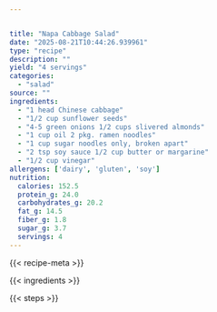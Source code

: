 ```yaml
---


title: "Napa Cabbage Salad"
date: "2025-08-21T10:44:26.939961"
type: "recipe"
description: ""
yield: "4 servings"
categories:
  - "salad"
source: ""
ingredients:
  - "1 head Chinese cabbage"
  - "1/2 cup sunflower seeds"
  - "4-5 green onions 1/2 cups slivered almonds"
  - "1 cup oil 2 pkg. ramen noodles"
  - "1 cup sugar noodles only, broken apart"
  - "2 tsp soy sauce 1/2 cup butter or margarine"
  - "1/2 cup vinegar"
allergens: ['dairy', 'gluten', 'soy']
nutrition:
  calories: 152.5
  protein_g: 24.0
  carbohydrates_g: 20.2
  fat_g: 14.5
  fiber_g: 1.8
  sugar_g: 3.7
  servings: 4
---
```


{{< recipe-meta >}}

{{< ingredients >}}

{{< steps >}}
